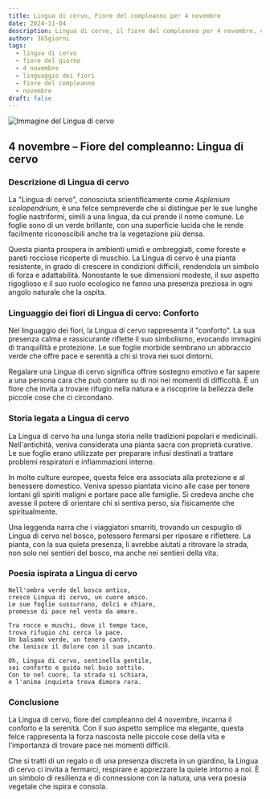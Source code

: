```yaml
---
title: Lingua di cervo, Fiore del compleanno per 4 novembre
date: 2024-11-04
description: Lingua di cervo, il fiore del compleanno per 4 novembre, è il simbolo di Conforto. Scopri il suo significato unico, le storie affascinanti e la poesia che celebra la sua bellezza.
author: 365giorni
tags:
  - lingua di cervo
  - fiore del giorno
  - 4 novembre
  - linguaggio dei fiori
  - fiore del compleanno
  - novembre
draft: false
---
```


![Immagine del Lingua di cervo](https://cdn.pixabay.com/photo/2021/01/30/23/24/fern-5965525_960_720.jpg)

## 4 novembre – Fiore del compleanno: Lingua di cervo

### Descrizione di Lingua di cervo

La "Lingua di cervo", conosciuta scientificamente come _Asplenium scolopendrium_, è una felce sempreverde che si distingue per le sue lunghe foglie nastriformi, simili a una lingua, da cui prende il nome comune. Le foglie sono di un verde brillante, con una superficie lucida che le rende facilmente riconoscibili anche tra la vegetazione più densa.

Questa pianta prospera in ambienti umidi e ombreggiati, come foreste e pareti rocciose ricoperte di muschio. La Lingua di cervo è una pianta resistente, in grado di crescere in condizioni difficili, rendendola un simbolo di forza e adattabilità. Nonostante le sue dimensioni modeste, il suo aspetto rigoglioso e il suo ruolo ecologico ne fanno una presenza preziosa in ogni angolo naturale che la ospita.

### Linguaggio dei fiori di Lingua di cervo: Conforto

Nel linguaggio dei fiori, la Lingua di cervo rappresenta il "conforto". La sua presenza calma e rassicurante riflette il suo simbolismo, evocando immagini di tranquillità e protezione. Le sue foglie morbide sembrano un abbraccio verde che offre pace e serenità a chi si trova nei suoi dintorni.

Regalare una Lingua di cervo significa offrire sostegno emotivo e far sapere a una persona cara che può contare su di noi nei momenti di difficoltà. È un fiore che invita a trovare rifugio nella natura e a riscoprire la bellezza delle piccole cose che ci circondano.

### Storia legata a Lingua di cervo

La Lingua di cervo ha una lunga storia nelle tradizioni popolari e medicinali. Nell'antichità, veniva considerata una pianta sacra con proprietà curative. Le sue foglie erano utilizzate per preparare infusi destinati a trattare problemi respiratori e infiammazioni interne.

In molte culture europee, questa felce era associata alla protezione e al benessere domestico. Veniva spesso piantata vicino alle case per tenere lontani gli spiriti maligni e portare pace alle famiglie. Si credeva anche che avesse il potere di orientare chi si sentiva perso, sia fisicamente che spiritualmente.

Una leggenda narra che i viaggiatori smarriti, trovando un cespuglio di Lingua di cervo nel bosco, potessero fermarsi per riposare e riflettere. La pianta, con la sua quieta presenza, li avrebbe aiutati a ritrovare la strada, non solo nei sentieri del bosco, ma anche nei sentieri della vita.

### Poesia ispirata a Lingua di cervo

```
Nell'ombra verde del bosco antico,  
cresce Lingua di cervo, un cuore amico.  
Le sue foglie sussurrano, dolci e chiare,  
promesse di pace nel vento da amare.  

Tra rocce e muschi, dove il tempo tace,  
trova rifugio chi cerca la pace.  
Un balsamo verde, un tenero canto,  
che lenisce il dolore con il suo incanto.  

Oh, Lingua di cervo, sentinella gentile,  
sei conforto e guida nel buio sottile.  
Con te nel cuore, la strada si schiara,  
e l'anima inquieta trova dimora rara.  
```

### Conclusione

La Lingua di cervo, fiore del compleanno del 4 novembre, incarna il conforto e la serenità. Con il suo aspetto semplice ma elegante, questa felce rappresenta la forza nascosta nelle piccole cose della vita e l'importanza di trovare pace nei momenti difficili.

Che si tratti di un regalo o di una presenza discreta in un giardino, la Lingua di cervo ci invita a fermarci, respirare e apprezzare la quiete intorno a noi. È un simbolo di resilienza e di connessione con la natura, una vera poesia vegetale che ispira e consola.